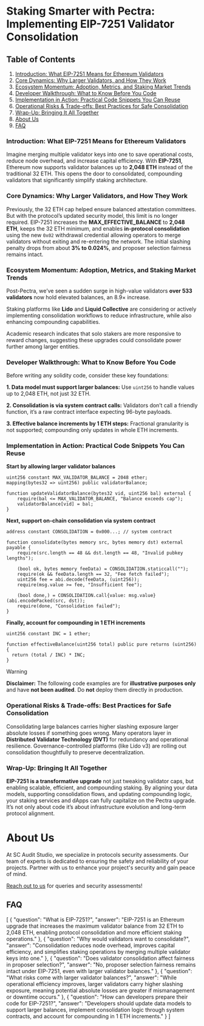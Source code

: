 # Staking Smarter with Pectra: Implementing EIP-7251 Validator Consolidation

## Table of Contents

1. [Introduction: What EIP-7251 Means for Ethereum Validators](#introduction-what-eip-7251-means-for-ethereum-validators)
2. [Core Dynamics: Why Larger Validators, and How They Work](#core-dynamics-why-larger-validators-and-how-they-work)
3. [Ecosystem Momentum: Adoption, Metrics, and Staking Market Trends](#ecosystem-momentum-adoption-metrics-and-staking-market-trends)
4. [Developer Walkthrough: What to Know Before You Code](#developer-walkthrough-what-to-know-before-you-code)
5. [Implementation in Action: Practical Code Snippets You Can Reuse](#implementation-in-action-practical-code-snippets-you-can-reuse)
6. [Operational Risks & Trade-offs: Best Practices for Safe Consolidation](#operational-risks--trade-offs-best-practices-for-safe-consolidation)
7. [Wrap-Up: Bringing It All Together](#wrap-up-bringing-it-all-together)
8. [About Us](#about-us)
9. [FAQ](#faq)

### Introduction: What EIP-7251 Means for Ethereum Validators

Imagine merging multiple validator keys into one to save operational costs, reduce node overhead, and increase capital efficiency. With **EIP-7251**, Ethereum now supports validator balances up to **2,048 ETH** instead of the traditional 32 ETH. This opens the door to consolidated, compounding validators that significantly simplify staking architecture.

### Core Dynamics: Why Larger Validators, and How They Work

Previously, the 32 ETH cap helped ensure balanced attestation committees. But with the protocol’s updated security model, this limit is no longer required. EIP-7251 increases the **MAX\_EFFECTIVE\_BALANCE** to **2,048 ETH**, keeps the 32 ETH minimum, and enables **in-protocol consolidation** using the new `0x02` withdrawal credential allowing operators to merge validators without exiting and re-entering the network. The initial slashing penalty drops from about **3% to 0.024%**, and proposer selection fairness remains intact.

### Ecosystem Momentum: Adoption, Metrics, and Staking Market Trends

Post-Pectra, we’ve seen a sudden surge in high-value validators **over 533 validators** now hold elevated balances, an 8.9× increase.

Staking platforms like **Lido** and **Liquid Collective** are considering or actively implementing consolidation workflows to reduce infrastructure, while also enhancing compounding capabilities.

Academic research indicates that solo stakers are more responsive to reward changes, suggesting these upgrades could consolidate power further among larger entities.

### Developer Walkthrough: What to Know Before You Code

Before writing any solidity code, consider these key foundations:

**1. Data model must support larger balances:** Use `uint256` to handle values up to 2,048 ETH, not just 32 ETH.

**2. Consolidation is via system contract calls:** Validators don’t call a friendly function, it’s a raw contract interface expecting 96-byte payloads.

**3. Effective balance increments by 1 ETH steps:** Fractional granularity is not supported; compounding only updates in whole ETH increments.

### Implementation in Action: Practical Code Snippets You Can Reuse

**Start by allowing larger validator balances**

```solidity
uint256 constant MAX_VALIDATOR_BALANCE = 2048 ether;
mapping(bytes32 => uint256) public validatorBalance;

function updateValidatorBalance(bytes32 vid, uint256 bal) external {
    require(bal <= MAX_VALIDATOR_BALANCE, "Balance exceeds cap");
    validatorBalance[vid] = bal;
}
```

**Next, support on-chain consolidation via system contract**

```solidity
address constant CONSOLIDATION = 0x000...; // system contract

function consolidate(bytes memory src, bytes memory dst) external payable {
    require(src.length == 48 && dst.length == 48, "Invalid pubkey lengths");

    (bool ok, bytes memory feeData) = CONSOLIDATION.staticcall("");
    require(ok && feeData.length == 32, "Fee fetch failed");
    uint256 fee = abi.decode(feeData, (uint256));
    require(msg.value >= fee, "Insufficient fee");

    (bool done,) = CONSOLIDATION.call{value: msg.value}(abi.encodePacked(src, dst));
    require(done, "Consolidation failed");
}
```

**Finally, account for compounding in 1 ETH increments**

```solidity
uint256 constant INC = 1 ether;

function effectiveBalance(uint256 total) public pure returns (uint256) {
  return (total / INC) * INC;
}
```

> [!WARNING]
> **Disclaimer:** The following code examples are for **illustrative purposes only** and have **not been audited**. Do **not** deploy them directly in production.

### Operational Risks & Trade-offs: Best Practices for Safe Consolidation

Consolidating large balances carries higher slashing exposure larger absolute losses if something goes wrong. Many operators layer in **Distributed Validator Technology (DVT)** for redundancy and operational resilience. Governance-controlled platforms (like Lido v3) are rolling out consolidation thoughtfully to preserve decentralization.

### Wrap-Up: Bringing It All Together

**EIP-7251 is a transformative upgrade** not just tweaking validator caps, but enabling scalable, efficient, and compounding staking. By aligning your data models, supporting consolidation flows, and updating compounding logic, your staking services and dApps can fully capitalize on the Pectra upgrade. It’s not only about code it’s about infrastructure evolution and long-term protocol alignment.

# About Us

At SC Audit Studio, we specialize in protocols security assessments. Our team of experts is dedicated to ensuring the safety and reliability of your projects. Partner with us to enhance your project's security and gain peace of mind.

[Reach out to us](https://x.com/SCAuditStudio) for queries and security assessments!
## FAQ
[
{
"question": "What is EIP-7251?",
"answer": "EIP-7251 is an Ethereum upgrade that increases the maximum validator balance from 32 ETH to 2,048 ETH, enabling protocol consolidation and more efficient staking operations."
},
{
"question": "Why would validators want to consolidate?",
"answer": "Consolidation reduces node overhead, improves capital efficiency, and simplifies staking operations by merging multiple validator keys into one."
},
{
"question": "Does validator consolidation affect fairness in proposer selection?",
"answer": "No, proposer selection fairness remains intact under EIP-7251, even with larger validator balances."
},
{
"question": "What risks come with larger validator balances?",
"answer": "While operational efficiency improves, larger validators carry higher slashing exposure, meaning potential absolute losses are greater if mismanagement or downtime occurs."
},
{
"question": "How can developers prepare their code for EIP-7251?",
"answer": "Developers should update data models to support larger balances, implement consolidation logic through system contracts, and account for compounding in 1 ETH increments."
}
]

